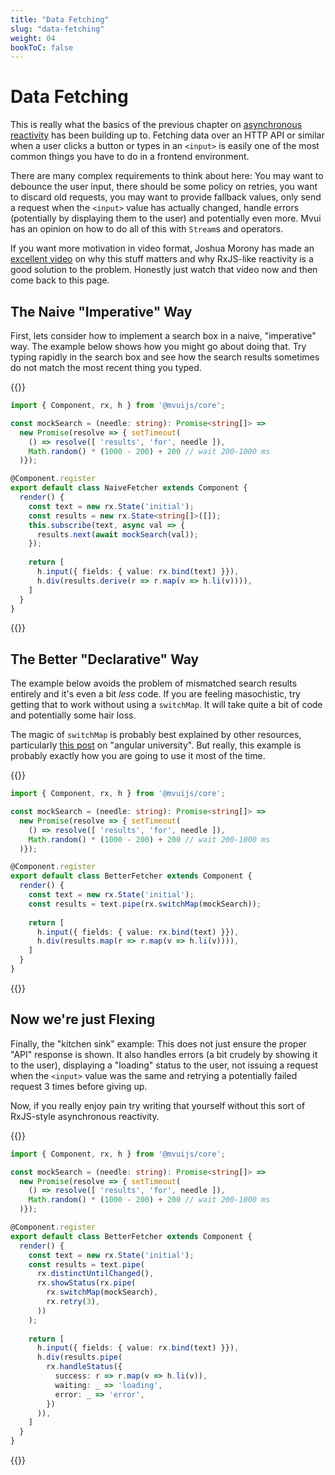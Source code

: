 ```yaml
---
title: "Data Fetching"
slug: "data-fetching"
weight: 04
bookToC: false
---
```


# Data Fetching

This is really what the basics of the previous chapter on [asynchronous
reactivity](/mvui/docs/reactivity/asynchronous/) has been building up to. Fetching data
over an HTTP API or similar when a user clicks a button or types in an `<input>` is easily
one of the most common things you have to do in a frontend environment.

There are many complex requirements to think about here: You may want to debounce the user
input, there should be some policy on retries, you want to discard old requests, you may
want to provide fallback values, only send a request when the `<input>` value has actually
changed, handle errors (potentially by displaying them to the user) and potentially even
more. Mvui has an opinion on how to do all of this with `Stream`s and operators.

If you want more motivation in video format, Joshua Morony has made an [excellent
video](https://www.youtube.com/watch?v=-CoVmNvp_1g) on why this stuff matters and why
RxJS-like reactivity is a good solution to the problem. Honestly just watch that video now
and then come back to this page.

## The Naive "Imperative" Way

First, lets consider how to implement a search box in a naive, "imperative" way. The
example below shows how you might go about doing that. Try typing rapidly in the search
box and see how the search results sometimes do not match the most recent thing you typed.

{{<codeview output-height="6em">}}
```typescript
import { Component, rx, h } from '@mvuijs/core';

const mockSearch = (needle: string): Promise<string[]> =>
  new Promise(resolve => { setTimeout(
    () => resolve([ 'results', 'for', needle ]),
    Math.random() * (1000 - 200) + 200 // wait 200-1000 ms
  )});

@Component.register
export default class NaiveFetcher extends Component {
  render() {
    const text = new rx.State('initial');
    const results = new rx.State<string[]>([]);
    this.subscribe(text, async val => {
      results.next(await mockSearch(val));
    });
    
    return [
      h.input({ fields: { value: rx.bind(text) }}),
      h.div(results.derive(r => r.map(v => h.li(v)))),
    ]
  }
}
```
{{</codeview>}}

## The Better "Declarative" Way

The example below avoids the problem of mismatched search results entirely and it's even a
bit *less* code. If you are feeling masochistic, try getting that to work without using a
`switchMap`. It will take quite a bit of code and potentially some hair loss.

The magic of `switchMap` is probably best explained by other resources, particularly [this
post](https://blog.angular-university.io/rxjs-switchmap-operator/) on "angular
university". But really, this example is probably exactly how you are going to use it most
of the time.

{{<codeview output-height="6em">}}
```typescript
import { Component, rx, h } from '@mvuijs/core';

const mockSearch = (needle: string): Promise<string[]> =>
  new Promise(resolve => { setTimeout(
    () => resolve([ 'results', 'for', needle ]),
    Math.random() * (1000 - 200) + 200 // wait 200-1000 ms
  )});

@Component.register
export default class BetterFetcher extends Component {
  render() {
    const text = new rx.State('initial');
    const results = text.pipe(rx.switchMap(mockSearch));
    
    return [
      h.input({ fields: { value: rx.bind(text) }}),
      h.div(results.map(r => r.map(v => h.li(v)))),
    ]
  }
}
```
{{</codeview>}}

## Now we're just Flexing

Finally, the "kitchen sink" example: This does not just ensure the proper "API" response
is shown. It also handles errors (a bit crudely by showing it to the user), displaying a
"loading" status to the user, not issuing a request when the `<input>` value was the same
and retrying a potentially failed request 3 times before giving up.

Now, if you really enjoy pain try writing that yourself without this sort of RxJS-style
asynchronous reactivity.

{{<codeview output-height="6em">}}
```typescript
import { Component, rx, h } from '@mvuijs/core';

const mockSearch = (needle: string): Promise<string[]> =>
  new Promise(resolve => { setTimeout(
    () => resolve([ 'results', 'for', needle ]),
    Math.random() * (1000 - 200) + 200 // wait 200-1000 ms
  )});

@Component.register
export default class BetterFetcher extends Component {
  render() {
    const text = new rx.State('initial');
    const results = text.pipe(
      rx.distinctUntilChanged(),
      rx.showStatus(rx.pipe(
        rx.switchMap(mockSearch),
        rx.retry(3),
      ))
    );
    
    return [
      h.input({ fields: { value: rx.bind(text) }}),
      h.div(results.pipe(
        rx.handleStatus({
          success: r => r.map(v => h.li(v)),
          waiting: _ => 'loading',
          error: _ => 'error',
        })
      )),
    ]
  }
}
```
{{</codeview>}}
